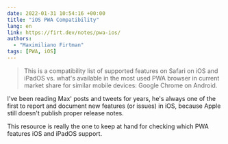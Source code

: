 ```yaml
---
date: 2022-01-31 10:54:16 +00:00
title: "iOS PWA Compatibility"
lang: en
link: https://firt.dev/notes/pwa-ios/
authors:
  - "Maximiliano Firtman"
tags: [PWA, iOS]
---
```


> This is a compatibility list of supported features on Safari on iOS and iPadOS vs. what's available in the most used PWA browser in current market share for similar mobile devices: Google Chrome on Android.

I've been reading Max' posts and tweets for years, he's always one of the first to report and document new features (or issues) in iOS, because Apple still doesn't publish proper release notes.

This resource is really the one to keep at hand for checking which PWA features iOS and iPadOS support.
